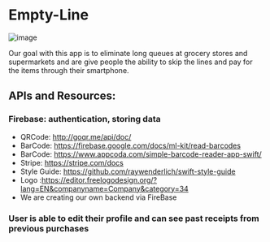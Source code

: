 # Empty-Line

![image](https://user-images.githubusercontent.com/43770391/59554443-e1dd5a00-8f70-11e9-985a-d0a807612f4e.png)

Our goal with this app is to eliminate long queues at grocery stores and supermarkets and are give people the ability to skip the lines and pay for the items through their smartphone. 

## APIs and Resources:
### Firebase: authentication, storing data
* QRCode: http://goqr.me/api/doc/
* BarCode: https://firebase.google.com/docs/ml-kit/read-barcodes
* BarCode: https://www.appcoda.com/simple-barcode-reader-app-swift/
* Stripe: https://stripe.com/docs 
* Style Guide: https://github.com/raywenderlich/swift-style-guide 
* Logo :https://editor.freelogodesign.org/?lang=EN&companyname=Company&category=34
* We are creating our own backend via FireBase


### User is able to edit their profile and can see past receipts from previous purchases 

